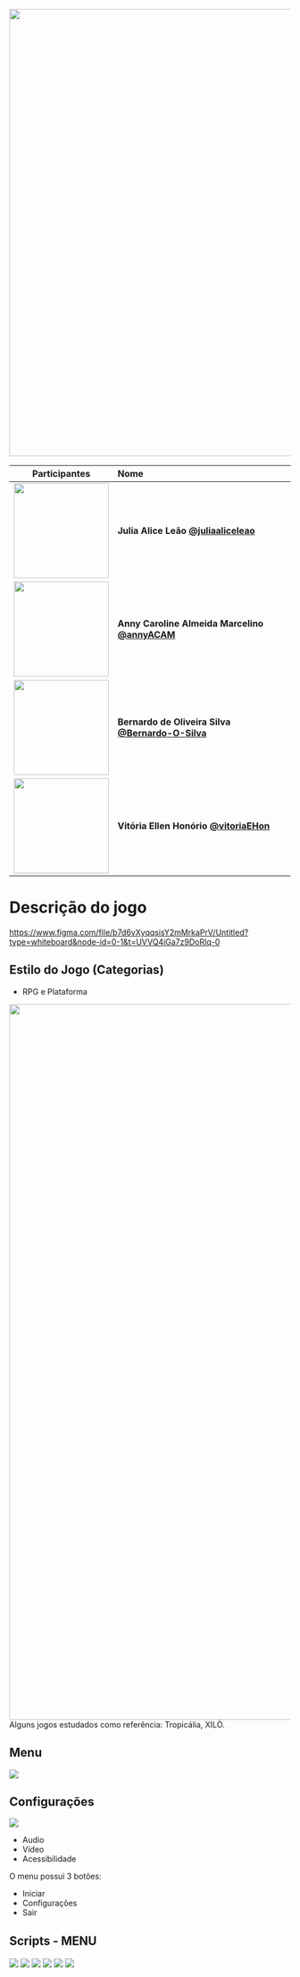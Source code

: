 
<!--Iara-->
<img src="https://github.com/TP-Coltec-UFMG/Iara/assets/104568516/33eb6eb2-7b7b-4862-a4e3-f813091f72ff" width="800"><br>

| Participantes | Nome |
| :---: | :--- |
| <img src="https://github.com/TP-Coltec-UFMG/Iara/assets/104568516/d92ed285-f3bf-4118-b5a0-dfd89fddfd5b" width="170"><br> | **Julia Alice Leão [@juliaaliceleao](https://github.com/juliaaliceleao)**<br>
| <img src="https://github.com/TP-Coltec-UFMG/Iara/assets/104568516/2b3f1c40-f732-419a-875d-3ea8e5a46fad" width="170"> | **Anny Caroline Almeida Marcelino [@annyACAM](https://github.com/annyACAM)**<br>
| <img src="https://github.com/TP-Coltec-UFMG/Iara/assets/104568516/dd57077c-ffb3-4ebf-a240-8d77c036517d" width="170"> | **Bernardo de Oliveira Silva [@Bernardo-O-Silva](https://github.com/Bernardo-O-Silva)**<br>
| <img src="https://github.com/TP-Coltec-UFMG/Iara/assets/104568516/4018c40c-0874-45e5-a3a3-21a7dd28e1f9" width="170"> | **Vitória Ellen Honório [@vitoriaEHon](https://github.com/vitoriaEHon)**<br>

# Descrição do jogo
https://www.figma.com/file/b7d6vXyqqsisY2mMrkaPrV/Untitled?type=whiteboard&node-id=0-1&t=UVVQ4iGa7z9DoRIq-0
## Estilo do Jogo (Categorias)
- RPG e Plataforma
 <img align="center" src="https://github.com/TP-Coltec-UFMG/2023-303-Iara/assets/104568935/d7a637a6-613b-472f-ab17-ad976744d3a5" width="1280">
 <br>
Alguns jogos estudados como referência: Tropicália, XILÒ.

## Menu
<img align="center" src="https://github.com/TP-Coltec-UFMG/2023-303-Iara/assets/104568935/0c7ea66e-9331-4d0b-a8c3-f80af9bc2b5c">
<br>

## Configurações
<img align="center" src="https://github.com/TP-Coltec-UFMG/2023-303-Iara/assets/104568935/b6661603-3350-41ed-87f9-826119acadde">
<br>

- Audio 
- Vídeo 
- Acessibilidade

O menu possui 3 botões:
- Iniciar
- Configurações
- Sair

## Scripts - MENU
<img align="center" src="https://github.com/TP-Coltec-UFMG/2023-303-Iara/assets/104568935/e1ead5be-ae3f-45c3-84ab-3a77612ab456">
<img align="center" src="https://github.com/TP-Coltec-UFMG/2023-303-Iara/assets/104568935/d6a7e4d6-ba81-4042-84dd-a92706ef8718">
<img align="center" src="https://github.com/TP-Coltec-UFMG/2023-303-Iara/assets/104568935/a954fa95-9f8b-4629-b247-f2e90080b90d">
<img align="center" src="https://github.com/TP-Coltec-UFMG/2023-303-Iara/assets/104568935/96d0d80b-6300-4e4d-9f69-b693a140f41d">
<img align="center" src="https://github.com/TP-Coltec-UFMG/2023-303-Iara/assets/104568935/2d5fe16d-f876-4aaa-a5a3-027a3da0b15a">
<img align="center" src="https://github.com/TP-Coltec-UFMG/2023-303-Iara/assets/104568935/9004f656-63db-4857-9f76-52d6b2ccf72d">
